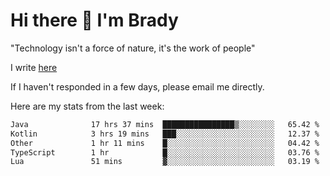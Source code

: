 # Hi there 👋 I'm Brady

"Technology isn't a force of nature, it's the work of people"

I write [here](https://github.com/hawk0120/blog)

If I haven't responded in a few days, please email me directly. 

Here are my stats from the last week:
<!--START_SECTION:waka-->

```txt
Java              17 hrs 37 mins  ████████████████▒░░░░░░░░   65.42 %
Kotlin            3 hrs 19 mins   ███░░░░░░░░░░░░░░░░░░░░░░   12.37 %
Other             1 hr 11 mins    █░░░░░░░░░░░░░░░░░░░░░░░░   04.42 %
TypeScript        1 hr            █░░░░░░░░░░░░░░░░░░░░░░░░   03.76 %
Lua               51 mins         ▓░░░░░░░░░░░░░░░░░░░░░░░░   03.19 %
```

<!--END_SECTION:waka-->


